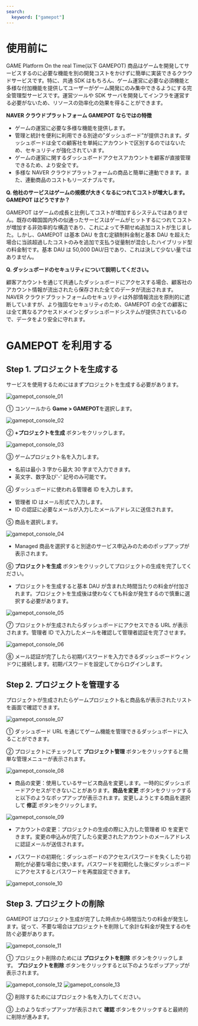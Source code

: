 ```yaml
---
search:
  keyword: ["gamepot"]
---
```


# 使用前に

GAME Platform On the real Time(以下 GAMEPOT) 商品はゲームを開発してサービスするのに必要な機能を別の開発コストをかけずに簡単に実装できるクラウドサービスです。特に、共通 SDK はもちろん、ゲーム運営に必要な必須機能と多様な付加機能を提供してユーザーがゲーム開発にのみ集中できるようにする完全管理型サービスです。運営ツールや SDK サーバを開発してインフラを運営する必要がないため、リソースの効率化の効果を得ることができます。

**NAVER クラウドプラットフォーム GAMEPOT ならではの特徴**

- ゲームの運営に必要な多様な機能を提供します。
- 管理と統計を便利に利用できる別途の”ダッシュボード”が提供されます。ダッシュボードは全ての顧客社を単純にアカウントで区別するのではないため、セキュリティが強化されています。
- ゲームの運営に関するダッシュボードアクセスアカウントを顧客が直接管理できるため、より安全です。
- 多様な NAVER クラウドプラットフォームの商品と簡単に連動できます。また、連動商品のコストもリーズナブルです。

**Q. 他社のサービスはゲームの規模が大きくなるにつれてコストが増大します。 GAMEPOT はどうですか？**

GAMEPOT はゲームの成長と比例してコストが増加するシステムではありません。既存の韓国国内外の似通ったサービスはゲームがヒットするにつれてコストが増加する非効率的な構造であり、これによって予期せぬ追加コストが生じました。しかし、GAMEPOT は基本 DAU を含む定額制料金制と基本 DAU を超えた場合に当該超過したコストのみを追加で支払う従量制が混合したハイブリッド型の料金制です。基本 DAU は 50,000 DAU/日であり、これは決して少ない量ではありません。

**Q. ダッシュボードのセキュリティについて説明してください。**

顧客アカウントを通じて共通したダッシュボードにアクセスする場合、顧客社のアカウント情報が流出されたら保存された全てのデータが流出されます。NAVER クラウドプラットフォームのセキュリティは外部情報流出を原則的に遮断していますが、より強固なセキュリティのため、GAMEPOT の全ての顧客には全て異なるアクセスドメインとダッシュボードシステムが提供されているので、データをより安全に守れます。

# GAMEPOT を利用する

## Step 1. プロジェクトを生成する

サービスを使用するためにはまずプロジェクトを生成する必要があります。

![gamepot_console_01](./images/gamepot_console_01.png)

① コンソールから **Game > GAMEPOT**を選択します。

![gamepot_console_02](./images/gamepot_console_02.png)

② **+プロジェクトを生成** ボタンをクリックします。

![gamepot_console_03](./images/gamepot_console_03.png)

③ ゲームプロジェクト名を入力します。

- 名前は最小 3 字から最大 30 字まで入力できます。
- 英文字、数字及び'-' 記号のみ可能です。

④ ダッシュボードに使われる管理者 ID を入力します。

- 管理者 ID はメール形式で入力します。
- ID の認証に必要なメールが入力したメールアドレスに送信されます。

⑤ 商品を選択します。

![gamepot_console_04](./images/gamepot_console_04.png)

- Managed 商品を選択すると別途のサービス申込みのためのポップアップが表示されます。

⑥ **プロジェクトを生成** ボタンをクリックしてプロジェクトの生成を完了してください。

- プロジェクトを生成すると基本 DAU が含まれた時間当たりの料金が付加されます。プロジェクトを生成後は使わなくても料金が発生するので慎重に選択する必要があります。

![gamepot_console_05](./images/gamepot_console_05.png)

⑦ プロジェクトが生成されたらダッシュボードにアクセスできる URL が表示されます。管理者 ID で入力したメールを確認して管理者認証を完了させます。

![gamepot_console_06](./images/gamepot_console_06.png)

⑧ メール認証が完了したら初期パスワードを入力できるダッシュボードウィンドウに接続します。初期パスワードを設定してからログインします。

## Step 2. プロジェクトを管理する

プロジェクトが生成されたらゲームプロジェクト名と商品名が表示されたリストを画面で確認できます。

![gamepot_console_07](./images/gamepot_console_07.png)

① ダッシュボード URL を通じてゲーム機能を管理できるダッシュボードに入ることができます。

② プロジェクトにチェックして **プロジェクト管理** ボタンをクリックすると簡単な管理メニューが表示されます。

![gamepot_console_08](./images/gamepot_console_08.png)

- 商品の変更：使用しているサービス商品を変更します。一時的にダッシュボードアクセスができないことがあります。**商品を変更** ボタンをクリックすると以下のようなポップアップが表示されます。変更しようとする商品を選択して **修正** ボタンをクリックします。

![gamepot_console_09](./images/gamepot_console_09.png)

- アカウントの変更：プロジェクトの生成の際に入力した管理者 ID を変更できます。変更の申込みが完了したら変更されたアカウントのメールアドレスに認証メールが送信されます。

- パスワードの初期化：ダッシュボードのアクセスパスワードを失くしたり初期化が必要な場合に使います。パスワードを初期化した後にダッシュボードにアクセスするとパスワードを再度設定できます。

![gamepot_console_10](./images/gamepot_console_10.png)

## Step 3. プロジェクトの削除

GAMEPOT はプロジェクト生成が完了した時点から時間当たりの料金が発生します。従って、不要な場合はプロジェクトを削除して余計な料金が発生するのを防ぐ必要があります。

![gamepot_console_11](./images/gamepot_console_11.png)

① プロジェクト削除のためには **プロジェクトを削除** ボタンをクリックします。 **プロジェクトを削除** ボタンをクリックすると以下のようなポップアップが表示されます。

![gamepot_console_12](./images/gamepot_console_12.png)
![gamepot_console_13](./images/gamepot_console_13.png)

② 削除するためにはプロジェクト名を入力してください。

③ 上のようなポップアップが表示されて **確認** ボタンをクリックすると最終的に削除が進みます。
